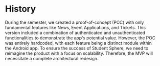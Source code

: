 # History

During the semester, we created a proof-of-concept (POC) with only fundamental features like News, Event Applications, and Tickets. This version included a combination of authenticated and unauthenticated functionalities to demonstrate the app's potential value. However, the POC was entirely hardcoded, with each feature being a distinct module within the Android app. To ensure the success of Student Sphere, we need to reimagine the product with a focus on scalability. Therefore, the MVP will necessitate a complete architectural redesign.
